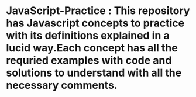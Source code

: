 # JavaScript-Practice : This repository has Javascript concepts to practice with its definitions explained in a lucid way.Each concept has all the requried examples with code and solutions to understand with all the necessary comments.
